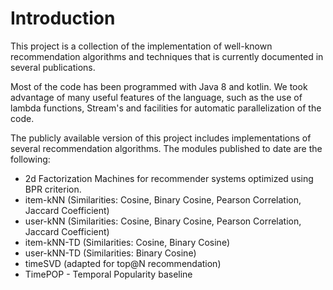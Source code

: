 # Introduction

This project is a collection of the implementation of well-known recommendation algorithms and techniques that is currently documented in several publications. 

Most of the code has been programmed with Java 8 and kotlin. We took advantage of many useful features of the language, such as the use of lambda functions, Stream's and facilities for automatic parallelization of the code. 

The publicly available version of this project includes implementations of several recommendation algorithms. The modules published to date are the following:

- 2d Factorization Machines for recommender systems optimized using BPR criterion.
- item-kNN (Similarities: Cosine, Binary Cosine, Pearson Correlation, Jaccard Coefficient)
- user-kNN (Similarities: Cosine, Binary Cosine, Pearson Correlation, Jaccard Coefficient)
- item-kNN-TD (Similarities: Cosine, Binary Cosine)
- user-kNN-TD (Similarities: Binary Cosine)
- timeSVD (adapted for top@N recommendation)
- TimePOP - Temporal Popularity baseline

